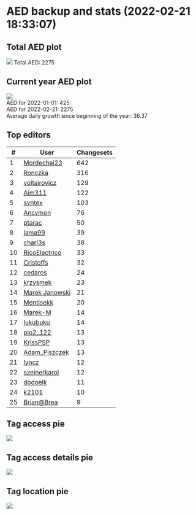 # AED backup and stats (2022-02-21 18:33:07)


## Total AED plot
![](report_data/total_aed.png)
Total AED: 2275

## Current year AED plot
![](report_data/current_year_aed.png)\
AED for 2022-01-01: 425\
AED for 2022-02-21: 2275\
Average daily growth since beginning of the year: 36.37

## Top editors
| # | User | Changesets |
| ------------- | ------------- | ------------- |
| 1 | [Mordechai23](<https://www.openstreetmap.org/user/Mordechai23>) | 642 |
| 2 | [Ronczka](<https://www.openstreetmap.org/user/Ronczka>) | 316 |
| 3 | [voltairovicz](<https://www.openstreetmap.org/user/voltairovicz>) | 129 |
| 4 | [Aim311](<https://www.openstreetmap.org/user/Aim311>) | 122 |
| 5 | [syntex](<https://www.openstreetmap.org/user/syntex>) | 103 |
| 6 | [Ancymon](<https://www.openstreetmap.org/user/Ancymon>) | 76 |
| 7 | [ptarac](<https://www.openstreetmap.org/user/ptarac>) | 50 |
| 8 | [lama99](<https://www.openstreetmap.org/user/lama99>) | 39 |
| 9 | [charl3s](<https://www.openstreetmap.org/user/charl3s>) | 38 |
| 10 | [RicoElectrico](<https://www.openstreetmap.org/user/RicoElectrico>) | 33 |
| 11 | [Cristoffs](<https://www.openstreetmap.org/user/Cristoffs>) | 32 |
| 12 | [cedaros](<https://www.openstreetmap.org/user/cedaros>) | 24 |
| 13 | [krzysmek](<https://www.openstreetmap.org/user/krzysmek>) | 23 |
| 14 | [Marek Janowski](<https://www.openstreetmap.org/user/Marek Janowski>) | 21 |
| 15 | [Mentisekk](<https://www.openstreetmap.org/user/Mentisekk>) | 20 |
| 16 | [Marek-M](<https://www.openstreetmap.org/user/Marek-M>) | 14 |
| 17 | [lukubuku](<https://www.openstreetmap.org/user/lukubuku>) | 14 |
| 18 | [pio2_122](<https://www.openstreetmap.org/user/pio2_122>) | 13 |
| 19 | [KrissPSP](<https://www.openstreetmap.org/user/KrissPSP>) | 13 |
| 20 | [Adam_Piszczek](<https://www.openstreetmap.org/user/Adam_Piszczek>) | 13 |
| 21 | [lyncz](<https://www.openstreetmap.org/user/lyncz>) | 12 |
| 22 | [szejnerkarol](<https://www.openstreetmap.org/user/szejnerkarol>) | 12 |
| 23 | [dodoelk](<https://www.openstreetmap.org/user/dodoelk>) | 11 |
| 24 | [k2101](<https://www.openstreetmap.org/user/k2101>) | 10 |
| 25 | [Brian@Brea](<https://www.openstreetmap.org/user/Brian@Brea>) | 9 |

## Tag access pie
![](report_data/tag_access.png)

## Tag access details pie
![](report_data/tag_access_details.png)

## Tag location pie
![](report_data/tag_location.png)
